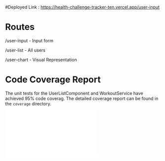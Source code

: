 #Deployed Link : https://health-challenge-tracker-ten.vercel.app/user-input

# Routes

/user-input - Input form

/user-list - All users

/user-chart - Visual Representation


# Code Coverage Report

The unit tests for the UserListComponent and WorkoutService have achieved 95% code coverag. The detailed coverage report can be found in the `coverage` directory.

![Coverage Report](coverage/health-challenge-tracker/index.html)

